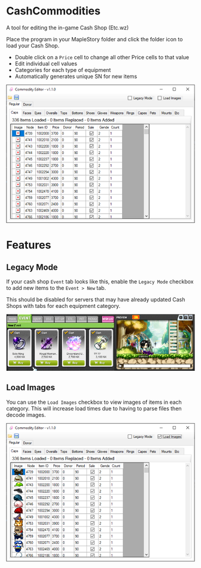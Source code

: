 # CashCommodities
A tool for editing the in-game Cash Shop (Etc.wz)

Place the program in your MapleStory folder and click the folder icon to load your Cash Shop.

- Double click on a `Price` cell to change all other Price cells to that value
- Edit individual cell values
- Categories for each type of equipment
- Automatically generates unique SN for new items

![application screenshot](ss.png)

# Features

## Legacy Mode

If your cash shop `Event` tab looks like this, enable the `Legacy Mode` checkbox to add new items to the `Event > New` tab.

This should be disabled for servers that may have already updated Cash Shops with tabs for each equipment category.

![legacy mode](example.png)

## Load Images


You can use the `Load Images` checkbox to view images of items in each category. This will increase load times due to having to parse files then decode images.

![load images](images.png)